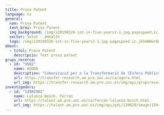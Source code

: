 ```yaml
---
title: Prova Patent
language: ca
general:
  nom: Prova Patent
  text_breu: Prova Patent
  img_background: /img/x20190326-iot-in-five-years2-1.jpg.pagespeed.ic.jkhmNWwrQd.jpg
  sector: Salut - eHealth
  logo: /img/x20190326-iot-in-five-years2-1.jpg.pagespeed.ic.jkhmNWwrQd.jpg
about:
  - titol: Prova Patent
    descripcio: Text prova patent
grups_recerca:
  - id: "9502"
    name: AGORA
    description: "Comunicació per a la Transformació de lEsfera Pública "
    url: https://transfer-research.am.pre.uoc.es/ca/agora.html
    url_img: https://transfer-research.am.pre.uoc.es/img/api/grupsrecerca/95/image/1576706879491
investigadors:
  - id: "13982902"
    name: Lalueza Bosch, Ferran
    url: https://talent.am.pre.uoc.es/ca/ferran-lalueza-bosch.html
    url_img: https://talent.am.pre.uoc.es/img/api/pdi/139829/image/1594367378800
---
```

